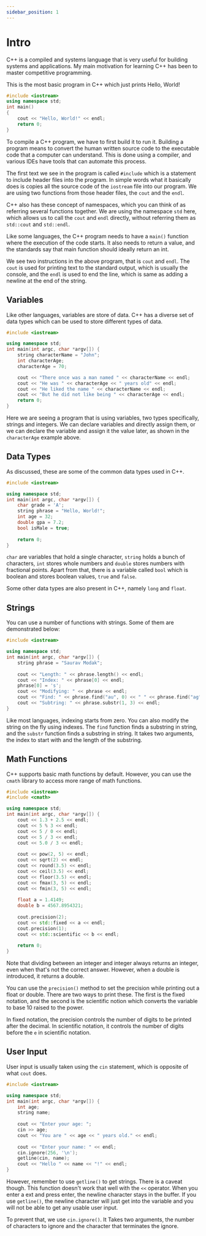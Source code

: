 ```yaml
---
sidebar_position: 1
---
```

# Intro

C++ is a compiled and systems language that is very useful for building systems and applications. My main motivation for learning C++ has been to master competitive programming. 

This is the most basic program in C++ which just prints Hello, World!

```cpp
#include <iostream>
using namespace std;
int main()
{
	cout << "Hello, World!" << endl;
	return 0;
}
```

To compile a C++ program, we have to first build it to run it. Building a program means to convert the human written source code to the executable code that a computer can understand. This is done using a compiler, and various IDEs have tools that can automate this process. 

The first text we see in the program is called `#include` which is a statement to include header files into the program. In simple words what it basically does is copies all the source code of the `iostream` file into our program. We are using two functions from those header files, the `cout` and the `endl`.

C++ also has these concept of namespaces, which you can think of as referring several functions together. We are using the namespace `std` here, which allows us to call the `cout` and `endl` directly, without referring them as `std::cout` and `std::endl`.

Like some languages, the C++ program needs to have a `main()` function where the execution of the code starts. It also needs to return a value, and the standards say that main function should ideally return an int. 

We see two instructions in the above program, that is `cout` and `endl`. The `cout` is used for printing text to the standard output, which is usually the console, and the `endl` is used to end the line, which is same as adding a newline at the end of the string. 

## Variables

Like other languages, variables are store of data. C++ has a diverse set of data types which can be used to store different types of data. 

```cpp
#include <iostream>

using namespace std;
int main(int argc, char *argv[]) {
    string characterName = "John";
    int characterAge;
    characterAge = 70;

    cout << "There once was a man named " << characterName << endl;
    cout << "He was " << characterAge << " years old" << endl;
    cout << "He liked the name " << characterName << endl;
    cout << "But he did not like being " << characterAge << endl;
    return 0;
}
```

Here we are seeing a program that is using variables, two types specifically, strings and integers. We can declare variables and directly assign them, or we can declare the variable and assign it the value later, as shown in the `characterAge` example above. 

## Data Types

As discussed, these are some of the common data types used in C++.

```cpp
#include <iostream>

using namespace std;
int main(int argc, char *argv[]) {
    char grade = 'A';
    string phrase = "Hello, World!";
    int age = 32;
    double gpa = 7.2;
    bool isMale = true;
    
    return 0;
}
```

`char` are variables that hold a single character, `string` holds a bunch of characters, `int` stores whole numbers and `double` stores numbers with fractional points. Apart from that, there is a variable called `bool` which is boolean and stores boolean values, `true` and `false`.

Some other data types are also present in C++, namely `long` and `float`. 

## Strings

You can use a number of functions with strings. Some of them are demonstrated below:

```cpp
#include <iostream>

using namespace std;
int main(int argc, char *argv[]) {
    string phrase = "Saurav Modak";
    
    cout << "Length: " << phrase.length() << endl;
    cout << "Index: " << phrase[0] << endl;
    phrase[0] = 's';
    cout << "Modifying: " << phrase << endl;
    cout << "Find: " << phrase.find("au", 0) << " " << phrase.find("ag", 0) << endl;
    cout << "Subtring: " << phrase.substr(1, 3) << endl;
}
```

Like most languages, indexing starts from zero. You can also modify the string on the fly using indexes. The `find` function finds a substring in string, and the `substr` function finds a substring in string. It takes two arguments, the index to start with and the length of the substring. 

## Math Functions

C++ supports basic math functions by default. However, you can use the `cmath` library to access more range of math functions. 

```cpp
#include <iostream>
#include <cmath>

using namespace std;
int main(int argc, char *argv[]) {
    cout << 1.3 + 2.5 << endl;
    cout << 5 % 3 << endl;
    cout << 5 / 0 << endl;
    cout << 5 / 3 << endl;
    cout << 5.0 / 3 << endl;
    
    cout << pow(2, 5) << endl;
    cout << sqrt(2) << endl;
    cout << round(3.5) << endl;
    cout << ceil(3.5) << endl;
    cout << floor(3.5) << endl;
    cout << fmax(3, 5) << endl;
    cout << fmin(3, 5) << endl;
    
    float a = 1.4149;
    double b = 4567.8954321;
    
    cout.precision(2);
    cout << std::fixed << a << endl;
    cout.precision(1);
    cout << std::scientific << b << endl;
    
    return 0;
}
```

Note that dividing between an integer and integer always returns an integer, even when that's not the correct answer. However, when a double is introduced, it returns a double. 

You can use the `precision()` method to set the precision while printing out a float or double. There are two ways to print these. The first is the fixed notation, and the second is the scientific notion which converts the variable to base 10 raised to the power. 

In fixed notation, the precision controls the number of digits to be printed after the decimal. In scientific notation, it controls the number of digits before the `e` in scientific notation. 

## User Input

User input is usually taken using the `cin` statement, which is opposite of what `cout` does. 

```cpp
#include <iostream>

using namespace std;
int main(int argc, char *argv[]) {
    int age;
    string name;
    
    cout << "Enter your age: ";
    cin >> age;
    cout << "You are " << age << " years old." << endl;
    
    cout << "Enter your name: " << endl;
    cin.ignore(256, '\n');
    getline(cin, name);
    cout << "Hello " << name << "!" << endl;
}
```

However, remember to use `getline()` to get strings. There is a caveat though. This function doesn't work that well with the `<<` operator. When you enter a ext and press enter, the newline character stays in the buffer. If you use `getline()`, the newline character will just get into the variable and you will not be able to get any usable user input. 

To prevent that, we use `cin.ignore()`. It Takes two arguments, the number of characters to ignore and the character that terminates the ignore. 